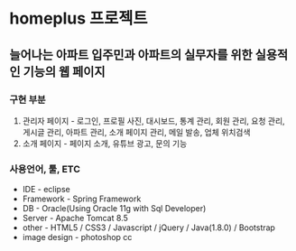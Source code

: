# homeplus 프로젝트

##  늘어나는 아파트 입주민과 아파트의 실무자를 위한 실용적인 기능의 웹 페이지

### 구현 부분
1. 관리자 페이지 - 로그인, 프로필 사진, 대시보드, 통계 관리, 회원 관리, 요청 관리, 게시글 관리, 아파트 관리, 
                   소개 페이지 관리, 메일 발송, 업체 위치검색
2. 소개 페이지 - 페이지 소개, 유튜브 광고, 문의 기능

### 사용언어, 툴, ETC
* IDE - eclipse
* Framework - Spring Framework
* DB - Oracle(Using Oracle 11g with Sql Developer)
* Server - Apache Tomcat 8.5
* other - HTML5 / CSS3 / Javascript / jQuery / Java(1.8.0) / Bootstrap
* image design - photoshop cc

